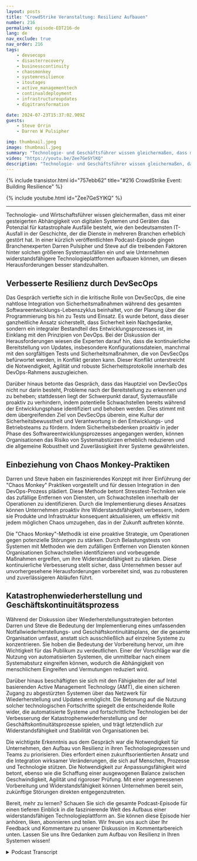 ```yaml
---
layout: posts
title: "CrowdStrike Veranstaltung: Resilienz Aufbauen"
number: 216
permalink: episode-EDT216-de
lang: de
nav_exclude: true
nav_order: 216
tags:
    - devsecops
    - disasterrecovery
    - businesscontinuity
    - chaosmonkey
    - systemresilience
    - itoutages
    - active_managementtech
    - continualdeployment
    - infrastructureupdates
    - digitransformation

date: 2024-07-23T15:37:02.909Z
guests:
    - Steve Orrin
    - Darren W Pulsipher

img: thumbnail.jpeg
image: thumbnail.jpeg
summary: "Technologie- und Geschäftsführer wissen gleichermaßen, dass mit der zunehmenden Abhängigkeit von digitalen Systemen und Geräten das Potenzial für katastrophale Ausfälle besteht, wie beispielsweise der bedeutendste IT-Ausfall in der Geschichte, der Dienste in mehreren Sektoren erheblich stört. In einer kürzlichen Podcast-Episode gingen die Branchenexperten Darren Pulsipher und Steve auf die treibenden Faktoren hinter solchen großen Systemausfällen ein und wie Unternehmen widerstandsfähigere Technologieplattformen aufbauen können, um diese Herausforderungen besser zu bewältigen."
video: "https://youtu.be/Zee7GeSYlKQ"
description: "Technologie- und Geschäftsführer wissen gleichermaßen, dass mit der zunehmenden Abhängigkeit von digitalen Systemen und Geräten das Potenzial für katastrophale Ausfälle besteht, wie beispielsweise der bedeutendste IT-Ausfall in der Geschichte, der Dienste in mehreren Sektoren erheblich stört. In einer kürzlichen Podcast-Episode gingen die Branchenexperten Darren Pulsipher und Steve auf die treibenden Faktoren hinter solchen großen Systemausfällen ein und wie Unternehmen widerstandsfähigere Technologieplattformen aufbauen können, um diese Herausforderungen besser zu bewältigen."
---
```


<div>
{% include transistor.html id="757ebb62" title="#216 CrowdStrike Event: Building Resilience" %}

{% include youtube.html id="Zee7GeSYlKQ" %}
</div>

---

Technologie- und Wirtschaftsführer wissen gleichermaßen, dass mit einer gesteigerten Abhängigkeit von digitalen Systemen und Geräten das Potenzial für katastrophale Ausfälle besteht, wie den bedeutsamsten IT-Ausfall in der Geschichte, der die Dienste in mehreren Branchen erheblich gestört hat. In einer kürzlich veröffentlichten Podcast-Episode gingen Branchenexperten Darren Pulsipher und Steve auf die treibenden Faktoren hinter solchen größeren Systemausfällen ein und wie Unternehmen widerstandsfähigere Technologieplattformen aufbauen können, um diesen Herausforderungen besser standzuhalten.

## Verbesserte Resilienz durch DevSecOps

Das Gespräch vertiefte sich in die kritische Rolle von DevSecOps, die eine nahtlose Integration von Sicherheitsmaßnahmen während des gesamten Softwareentwicklungs-Lebenszyklus beinhaltet, von der Planung über die Programmierung bis hin zu Tests und Einsatz. Es wurde betont, dass dieser ganzheitliche Ansatz sicherstellt, dass Sicherheit kein Nachgedanke, sondern ein integraler Bestandteil des Entwicklungsprozesses ist, im Einklang mit den Prinzipien von DevOps. Bei der Diskussion der Herausforderungen wiesen die Experten darauf hin, dass die kontinuierliche Bereitstellung von Updates, insbesondere Konfigurationsdateien, manchmal mit den sorgfältigen Tests und Sicherheitsmaßnahmen, die von DevSecOps befürwortet werden, in Konflikt geraten kann. Dieser Konflikt unterstreicht die Notwendigkeit, Agilität und robuste Sicherheitsprotokolle innerhalb des DevOps-Rahmens auszugleichen.

Darüber hinaus betonte das Gespräch, dass das Hauptziel von DevSecOps nicht nur darin besteht, Probleme nach der Bereitstellung zu erkennen und zu beheben; stattdessen liegt der Schwerpunkt darauf, Systemausfälle proaktiv zu verhindern, indem potentielle Schwachstellen bereits während der Entwicklungsphase identifiziert und behoben werden. Dies stimmt mit dem übergreifenden Ziel von DevSecOps überein, eine Kultur der Sicherheitsbewusstheit und Verantwortung in den Entwicklungs- und Betriebsteams zu fördern. Indem Sicherheitsbedenken proaktiv in jeder Phase des Softwareentwicklungsprozesses angegangen werden, können Organisationen das Risiko von Systemabstürzen erheblich reduzieren und die allgemeine Robustheit und Zuverlässigkeit ihrer Systeme gewährleisten.

## Einbeziehung von Chaos Monkey-Praktiken

Darren und Steve haben ein faszinierendes Konzept mit ihrer Einführung der "Chaos Monkey" Praktiken vorgestellt und für dessen Integration in den DevOps-Prozess plädiert. Diese Methode betont Stresstest-Techniken wie das zufällige Entfernen von Diensten, um Schwachstellen innerhalb der Operationen zu identifizieren. Durch die Implementierung dieses Ansatzes können Unternehmen proaktiv ihre Widerstandsfähigkeit verbessern, indem sie Produkte und Infrastruktur konsequent aktualisieren, um effektiv mit jedem möglichen Chaos umzugehen, das in der Zukunft auftreten könnte.

Die "Chaos Monkey"-Methodik ist eine proaktive Strategie, um Operationen gegen potenzielle Störungen zu stärken. Durch Belastungstests von Systemen mit Methoden wie dem zufälligen Entfernen von Diensten können Organisationen Schwachstellen identifizieren und vorbeugende Maßnahmen ergreifen, um ihre Widerstandsfähigkeit zu stärken. Diese kontinuierliche Verbesserung stellt sicher, dass Unternehmen besser auf unvorhergesehene Herausforderungen vorbereitet sind, was zu robusteren und zuverlässigeren Abläufen führt.

## Katastrophenwiederherstellung und Geschäftskontinuitätsprozess

Während der Diskussion über Wiederherstellungsstrategien betonten Darren und Steve die Bedeutung der Implementierung eines umfassenden Notfallwiederherstellungs- und Geschäftskontinuitätsplans, der die gesamte Organisation umfasst, anstatt sich ausschließlich auf einzelne Systeme zu konzentrieren. Sie hoben die Bedeutung der Vorbereitung hervor, um ihre Wichtigkeit für das Publikum zu verdeutlichen. Einer der Vorschläge war die Nutzung von automatisierten Systemen, die unmittelbar nach einem Systemabsturz eingreifen können, wodurch die Abhängigkeit von menschlichem Eingreifen und Vermutungen reduziert wird.

Darüber hinaus beschäftigten sie sich mit den Fähigkeiten der auf Intel basierenden Active Management Technology (AMT), die einen sicheren Zugang zu abgestürzten Systemen über das Netzwerk für Wiederherstellung und Updates ermöglicht. Die Betonung auf die Nutzung solcher technologischen Fortschritte spiegelt die entscheidende Rolle wider, die automatisierte Systeme und fortschrittliche Technologien bei der Verbesserung der Katastrophenwiederherstellung und der Geschäftskontinuitätsprozesse spielen, und trägt letztendlich zur Widerstandsfähigkeit und Stabilität von Organisationen bei.

Die wichtigste Erkenntnis aus dem Gespräch war die Notwendigkeit für Unternehmen, den Aufbau von Resilienz in ihren Technologieprozessen und Teams zu priorisieren. Dies erfordert einen zukunftsorientierten Ansatz und die Integration wirksamer Veränderungen, die sich auf Menschen, Prozesse und Technologie stützen. Die Notwendigkeit zur Anpassungsfähigkeit wird betont, ebenso wie die Schaffung einer ausgewogenen Balance zwischen Geschwindigkeit, Agilität und rigoroser Prüfung. Mit einer angemessenen Vorbereitung und Widerstandsfähigkeit können Unternehmen bereit sein, zukünftige Störungen direkten entgegenzutreten.

Bereit, mehr zu lernen? Schauen Sie sich die gesamte Podcast-Episode für einen tieferen Einblick in die faszinierende Welt des Aufbaus einer widerstandsfähigen Technologieplattform an. Sie können diese Episode hier anhören, liken, abonnieren und teilen. Wir freuen uns auch über Ihr Feedback und Kommentare zu unserer Diskussion im Kommentarbereich unten. Lassen Sie uns Ihre Gedanken zum Aufbau von Resilienz in Ihren Systemen wissen!



<details>
<summary> Podcast Transcript </summary>

<p></p>

</details>
